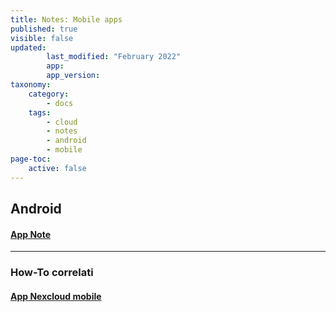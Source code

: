 ```yaml
---
title: Notes: Mobile apps
published: true
visible: false
updated:
        last_modified: "February 2022"
        app:
        app_version:
taxonomy:
    category:
        - docs
    tags:
        - cloud
        - notes
        - android
        - mobile
page-toc:
    active: false
---
```


## Android
#### [App Note](android)

----
### How-To correlati
#### [App Nexcloud mobile](/tutorials/cloud/clients/mobile/android/nextcloud-app)
